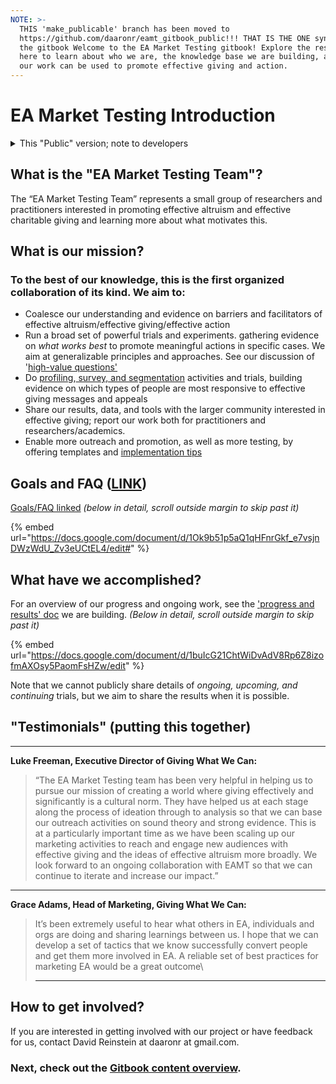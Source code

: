 ```yaml
---
NOTE: >-
  THIS 'make_publicable' branch has been moved to
  https://github.com/daaronr/eamt_gitbook_public!!! THAT IS THE ONE syncing with
  the gitbook Welcome to the EA Market Testing gitbook! Explore the resources
  here to learn about who we are, the knowledge base we are building, and how
  our work can be used to promote effective giving and action.
---
```


# EA Market Testing Introduction

<details>

<summary>This "Public" version; note to developers </summary>

The private version of the Gitbook, shared within our group .has more details on upcoming and ongoing trials; we hope to share everything publicly  as we can as soon as possible.

Developers: The current Gitbook  is now synced with the github repo [https://github.com/daaronr/eamt\_gitbook\_public](https://github.com/daaronr/eamt\_gitbook\_public)

</details>



## What is the "EA Market Testing Team"?

The “EA Market Testing Team” represents a small group of researchers and practitioners interested in promoting effective altruism and effective charitable giving and learning more about what motivates this.

## What is our mission?

### To the best of our knowledge, this is the first organized collaboration of its kind. We aim to:

* Coalesce our understanding and evidence on barriers and facilitators of effective altruism/effective giving/effective action
* Run a broad set of powerful trials and experiments. gathering evidence on _what works best_ to promote meaningful actions in specific cases. We aim at generalizable principles and approaches. See our discussion of '[high-value questions'](https://docs.google.com/document/d/1Jyn\_6aFt7z1kDo-6sHm9o\_ccPgEvig1b6c8OqPRH2eI/edit#heading=h.gjcw9rquq2um)
* Do [profiling](broken-reference/),[ survey, and segmentation](broken-reference/) activities and trials, building evidence on which types of people are most responsive to effective giving messages and appeals
* Share our results, data, and tools with the larger community interested in effective giving; report our work both for practitioners and researchers/academics.
* Enable more outreach and promotion, as well as more testing, by offering templates and [implementation tips](marketing-and-testing-opportunities-tools-tips/implementation-and-collecting-data-issues/)

## Goals and FAQ ([LINK](https://docs.google.com/document/d/1Ok9b51p5aQ1qHFnrGkf\_e7vsjnDWzWdU\_Zv3eUCtEL4/edit))

[Goals/FAQ linked](https://docs.google.com/document/d/1Ok9b51p5aQ1qHFnrGkf\_e7vsjnDWzWdU\_Zv3eUCtEL4/edit#heading=h.gjcw9rquq2um) _(below in detail, scroll outside margin to skip past it)_

{% embed url="https://docs.google.com/document/d/1Ok9b51p5aQ1qHFnrGkf_e7vsjnDWzWdU_Zv3eUCtEL4/edit#" %}

## What have we accomplished?

For an overview of our progress and ongoing work, see the ['progress and results' doc](https://docs.google.com/document/d/1buIcG21ChtWiDvAdV8Rp6Z8izofmAXOsy5PaomFsHZw/edit) we are building. _(Below in detail, scroll outside margin to skip past it)_

{% embed url="https://docs.google.com/document/d/1buIcG21ChtWiDvAdV8Rp6Z8izofmAXOsy5PaomFsHZw/edit" %}

Note that we cannot publicly share details of _ongoing, upcoming, and continuing_ trials, but we aim to share the results when it is possible.

## **"Testimonials" (putting this together)**

***

**Luke Freeman, Executive Director of Giving What We Can:**

> “The EA Market Testing team has been very helpful in helping us to pursue our mission of creating a world where giving effectively and significantly is a cultural norm. They have helped us at each stage along the process of ideation through to analysis so that we can base our outreach activities on sound theory and strong evidence. This is at a particularly important time as we have been scaling up our marketing activities to reach and engage new audiences with effective giving and the ideas of effective altruism more broadly. We look forward to an ongoing collaboration with EAMT so that we can continue to iterate and increase our impact.”

***

**Grace Adams, Head of Marketing, Giving What We Can:**

> It’s been extremely useful to hear what others in EA, individuals and orgs are doing and sharing learnings between us. I hope that we can develop a set of tactics that we know successfully convert people and get them more involved in EA. A reliable set of best practices for marketing EA would be a great outcome\\
>
> ***

## How to get involved?

If you are interested in getting involved with our project or have feedback for us, contact David Reinstein at daaronr at gmail.com.

### Next, check out the [Gitbook content overview](gitbook-content-overview.md).
